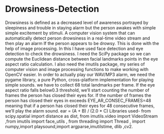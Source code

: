 # Drowsiness-Detection
Drowsiness is defined as a decreased level of awareness portrayed by sleepiness and trouble in staying alarm but the person awakes with simple simple excitement by stimuli.
A computer vision system that can automatically detect person drowsiness in a real-time video stream and then play an alarm If the person appears to be drowsy.
This is done with the help of image processing.
In this I have used face detection and eye detection to check the drowsiness.
I need the SciPy package so we can compute the Euclidean distance between facial landmarks points in the eye aspect ratio calculation.
I also need the imutils package, my series of computer vision and image processing functions to make working with OpenCV easier.
In order to actually play our WAV/MP3 alarm, we need the pygame library, a pure Python, cross-platform implementation for playing simple sounds.
we have to collect 68 total landmarks per frame.
If the eye aspect ratio falls below0.3 threshold, we’ll start counting the number of frames the person has closed their eyes for.
If the number of frames the person has closed their eyes in exceeds
EYE_AR_CONSEC_FRAMES=48
meaning that if a person has closed their eyes for 48 consecutive frames, we’ll play the alarm sound.
ear = (A + B) / (2.0 * C)
Libraries used- from scipy.spatial import distance as dist, from imutils.video import VideoStream ,from imutils import face_utils , from threading import Thread
, import numpy,import playsound,import argparse,imutilstime, dlib ,cv2.
